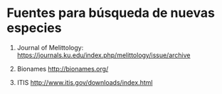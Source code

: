 # Fuentes para búsqueda de nuevas especies

1. Journal of Melittology: <https://journals.ku.edu/index.php/melittology/issue/archive>

2. Bionames <http://bionames.org/>

3. ITIS <http://www.itis.gov/downloads/index.html>
